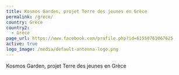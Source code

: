 ```yaml
---
title: Kosmos Garden, projet Terre des jeunes en Grèce
permalink: /grece/
country: Grèce
country2:
  - Grèce
page_url: https://www.facebook.com/profile.php?id=61550761067625
active: true
logo_image: /media/default-antenna-logo.png
---
```

Kosmos Garden, projet Terre des jeunes en Grèce
